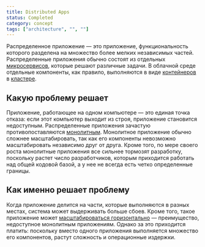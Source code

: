 ```yaml
---
title: Distributed Apps
status: Completed
category: concept
tags: ["architecture", "", ""]
---
```


Распределенное приложение — это приложение, функциональность которого разделена на множество более мелких независимых частей. 
Распределенные приложения обычно состоят из отдельных [микросервисов](/microservices-architecture/), которые решают различные задачи. 
В облачной среде отдельные компоненты, как правило, выполняются в виде [контейнеров](/ru/container/) в [кластере](/ru/cluster/).

## Какую проблему решает 

Приложение, работающее на одном компьютере — это единая точка отказа: если этот компьютер выходит из строя, приложение становится недоступным.
Распределенные приложения зачастую противопоставляются [монолитным](/monolithic-apps/).
Монолитное приложение обычно сложнее масштабировать, так как его компоненты невозможно масштабировать независимо друг от друга.
Кроме того, по мере своего роста монолитные приложения все сильнее тормозят разработку, поскольку растет число разработчиков, которым приходится работать над общей кодовой базой, а у нее не всегда есть четко определенные границы.

## Как именно решает проблему

Когда приложение делится на части, которые выполняются в разных местах, система может выдерживать больше сбоев. 
Кроме того, такое приложение может [масштабироваться горизонтально](/horizontal-scaling/) — преимущество, недоступное монолитным приложениям. 
Однако за это приходится платить: поскольку вместо одного приложения выполняется множество его компонентов, растут сложность и операционные издержки.
